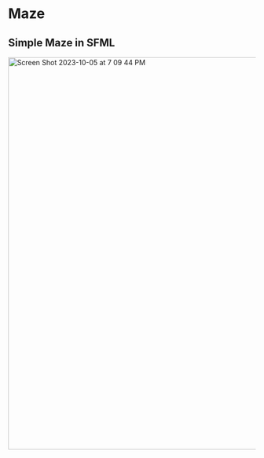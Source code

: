 # Maze

## Simple Maze in SFML


<img width="799" alt="Screen Shot 2023-10-05 at 7 09 44 PM" src="https://github.com/mrjonjonjon/Maze/assets/86944352/dab8168b-18a1-413c-93a9-f153eacdc241">
